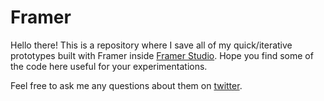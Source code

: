 Framer
=======================

Hello there!
This is a repository where I save all of my quick/iterative prototypes built with Framer inside [Framer Studio](http://framerjs.com/download/). Hope you find some of the code here useful for your experimentations.

Feel free to ask me any questions about them on [twitter](https://twitter.com/drocarmo).